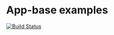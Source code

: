 # App-base examples
[![Build Status](https://travis-ci.org/JFL110/app-base-examples.svg?branch=master)](https://travis-ci.org/JFL110/app-base-examples)
